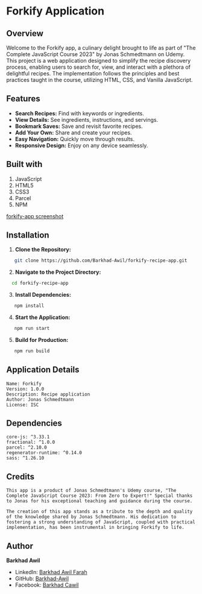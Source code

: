 # Forkify Application

## Overview

Welcome to the Forkify app, a culinary delight brought to life as part of "The Complete JavaScript Course 2023" by Jonas Schmedtmann on Udemy. This project is a web application designed to simplify the recipe discovery process, enabling users to search for, view, and interact with a plethora of delightful recipes. The implementation follows the principles and best practices taught in the course, utilizing HTML, CSS, and Vanilla JavaScript.

## Features

- **Search Recipes:** Find with keywords or ingredients.
- **View Details:** See ingredients, instructions, and servings.
- **Bookmark Saves:** Save and revisit favorite recipes.
- **Add Your Own:** Share and create your recipes.
- **Easy Navigation:** Quickly move through results.
- **Responsive Design:** Enjoy on any device seamlessly.

## Built with

1. JavaScript
2. HTML5
3. CSS3
4. Parcel
5. NPM

[forkify-app screenshot](./Forkify_App_ScreenShot.png)

## Installation

1. **Clone the Repository:**

```bash
   git clone https://github.com/Barkhad-Awil/forkify-recipe-app.git
```

2. **Navigate to the Project Directory:**

```bash
  cd forkify-recipe-app
```

3. **Install Dependencies:**

```bash
   npm install
```

4. **Start the Application:**

```bash
   npm run start
```

5. **Build for Production:**

```bash
   npm run build
```

## Application Details

    Name: Forkify
    Version: 1.0.0
    Description: Recipe application
    Author: Jonas Schmedtmann
    License: ISC

## Dependencies

    core-js: ^3.33.1
    fractional: ^1.0.0
    parcel: ^2.10.0
    regenerator-runtime: ^0.14.0
    sass: ^1.26.10

## Credits

    This app is a product of Jonas Schmedtmann's Udemy course, "The Complete JavaScript Course 2023: From Zero to Expert!" Special thanks to Jonas for his exceptional teaching and guidance during the course.

    The creation of this app stands as a tribute to the depth and quality of the knowledge shared by Jonas Schmedtmann. His dedication to fostering a strong understanding of JavaScript, coupled with practical implementation, has been instrumental in bringing Forkify to life.

## Author

**Barkhad Awil**

- LinkedIn: [Barkhad Awil Farah](https://www.linkedin.com/in/barkhad-awil-farah-8b920824b/)
- GitHub: [Barkhad-Awil](https://github.com/Barkhad-Awil)
- Facebook: [Barkhad Cawil](https://www.facebook.com/barkhad.cawil)
